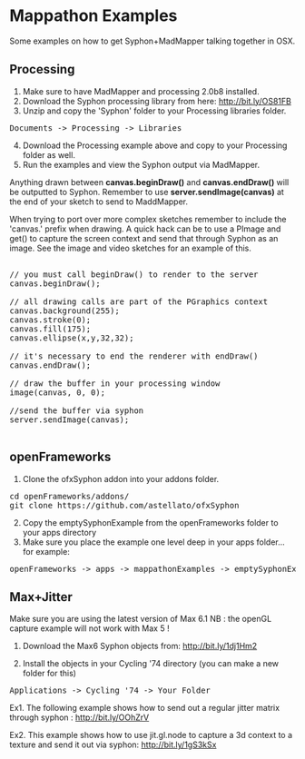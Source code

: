 # Mappathon Examples
Some examples on how to get Syphon+MadMapper talking together in OSX.

## Processing
1. Make sure to have MadMapper and processing 2.0b8 installed.
2. Download the Syphon processing library from here: <a href="http://bit.ly/OS81FB" title="Download">http://bit.ly/OS81FB</a>
3. Unzip and copy the 'Syphon' folder to your Processing libraries folder.
<pre>Documents -> Processing -> Libraries</pre>
4. Download the Processing example above and copy to your Processing folder as well.
5. Run the examples and view the Syphon output via MadMapper.

Anything drawn between <b>canvas.beginDraw()</b> and <b>canvas.endDraw()</b> will be outputted to Syphon. Remember to use <b>server.sendImage(canvas)</b> at the end of your sketch to send to MaddMapper.

When trying to port over more complex sketches remember to include the 'canvas.' prefix when drawing. A quick hack can be to use a PImage and get() to capture the screen context and send that through Syphon as an image. See the image and video sketches for an example of this.

<pre>

// you must call beginDraw() to render to the server
canvas.beginDraw();

// all drawing calls are part of the PGraphics context
canvas.background(255);
canvas.stroke(0);
canvas.fill(175);
canvas.ellipse(x,y,32,32);

// it's necessary to end the renderer with endDraw()
canvas.endDraw();

// draw the buffer in your processing window
image(canvas, 0, 0);

//send the buffer via syphon
server.sendImage(canvas);

</pre>

## openFrameworks
1. Clone the ofxSyphon addon into your addons folder. 

<pre>
cd openFrameworks/addons/
git clone https://github.com/astellato/ofxSyphon
</pre>

2. Copy the emptySyphonExample from the openFrameworks folder to your apps directory
3. Make sure you place the example one level deep in your apps folder... for example:

<pre>
openFrameworks -> apps -> mappathonExamples -> emptySyphonExample
</pre>


## Max+Jitter
Make sure you are using the latest version of Max 6.1
NB : the openGL capture example will not work with Max 5 !


1. Download the Max6 Syphon objects from: <a href="http://bit.ly/1dj1Hm2" title="Download">http://bit.ly/1dj1Hm2</a> 

2. Install the objects in your Cycling '74 directory (you can make a new folder for this)

<pre>
Applications -> Cycling '74 -> Your Folder
</pre>

Ex1. The following example shows how to send out a regular jitter matrix through syphon : <a href="http://bit.ly/OOhZrV" title="Example1">http://bit.ly/OOhZrV</a>

Ex2. This example shows how to use jit.gl.node to capture a 3d context to a texture and send it out via syphon: <a href="http://bit.ly/1gS3kSx" title="Example2">http://bit.ly/1gS3kSx</a> 
